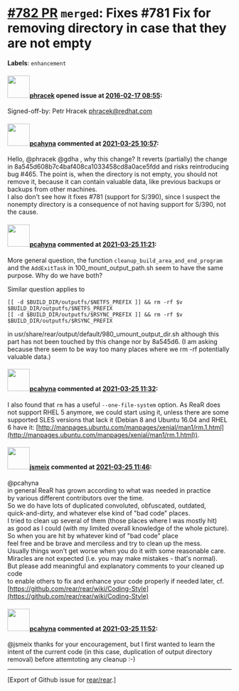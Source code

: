 [\#782 PR](https://github.com/rear/rear/pull/782) `merged`: Fixes \#781 Fix for removing directory in case that they are not empty
==================================================================================================================================

**Labels**: `enhancement`

#### <img src="https://avatars.githubusercontent.com/u/3416672?u=8867c1fd5f4ffa568d781775ab6110624b2dccd4&v=4" width="50">[phracek](https://github.com/phracek) opened issue at [2016-02-17 08:55](https://github.com/rear/rear/pull/782):

Signed-off-by: Petr Hracek <phracek@redhat.com>

#### <img src="https://avatars.githubusercontent.com/u/26300485?u=9105d243bc9f7ade463a3e52e8dd13fa67837158&v=4" width="50">[pcahyna](https://github.com/pcahyna) commented at [2021-03-25 10:57](https://github.com/rear/rear/pull/782#issuecomment-806554038):

Hello, @phracek @gdha , why this change? It reverts (partially) the
change in 8a545d608b7c4baf408ca1033458cd8a0ace5fdd and risks
reintroducing bug \#465. The point is, when the directory is not empty,
you should not remove it, because it can contain valuable data, like
previous backups or backups from other machines.  
I also don't see how it fixes \#781 (support for S/390), since I suspect
the nonempty directory is a consequence of not having support for S/390,
not the cause.

#### <img src="https://avatars.githubusercontent.com/u/26300485?u=9105d243bc9f7ade463a3e52e8dd13fa67837158&v=4" width="50">[pcahyna](https://github.com/pcahyna) commented at [2021-03-25 11:21](https://github.com/rear/rear/pull/782#issuecomment-806570890):

More general question, the function `cleanup_build_area_and_end_program`
and the `AddExitTask` in 100\_mount\_output\_path.sh seem to have the
same purpose. Why do we have both?

Similar question applies to

    [[ -d $BUILD_DIR/outputfs/$NETFS_PREFIX ]] && rm -rf $v $BUILD_DIR/outputfs/$NETFS_PREFIX
    [[ -d $BUILD_DIR/outputfs/$RSYNC_PREFIX ]] && rm -rf $v $BUILD_DIR/outputfs/$RSYNC_PREFIX

in usr/share/rear/output/default/980\_umount\_output\_dir.sh although
this part has not been touched by this change nor by 8a545d6. (I am
asking because there seem to be way too many places where we rm -rf
potentially valuable data.)

#### <img src="https://avatars.githubusercontent.com/u/26300485?u=9105d243bc9f7ade463a3e52e8dd13fa67837158&v=4" width="50">[pcahyna](https://github.com/pcahyna) commented at [2021-03-25 11:32](https://github.com/rear/rear/pull/782#issuecomment-806577614):

I also found that `rm` has a useful `--one-file-system` option. As ReaR
does not support RHEL 5 anymore, we could start using it, unless there
are some supported SLES versions that lack it (Debian 8 and Ubuntu 16.04
and RHEL 6 have it:
[http://manpages.ubuntu.com/manpages/xenial/man1/rm.1.html](http://manpages.ubuntu.com/manpages/xenial/man1/rm.1.html)).

#### <img src="https://avatars.githubusercontent.com/u/1788608?u=925fc54e2ce01551392622446ece427f51e2f0ce&v=4" width="50">[jsmeix](https://github.com/jsmeix) commented at [2021-03-25 11:46](https://github.com/rear/rear/pull/782#issuecomment-806585351):

@pcahyna  
in general ReaR has grown according to what was needed in practice  
by various different contributors over the time.  
So we do have lots of duplicated convoluted, obfuscated, outdated,  
quick-and-dirty, and whatever else kind of "bad code" places.  
I tried to clean up several of them (those places where I was mostly
hit)  
as good as I could (with my limited overall knowledge of the whole
picture).  
So when you are hit by whatever kind of "bad code" place  
feel free and be brave and merciless and try to clean up the mess.  
Usually things won't get worse when you do it with some reasonable
care.  
Miracles are not expected (i.e. you may make mistakes - that's
normal).  
But please add meaningful and explanatory comments to your cleaned up
code  
to enable others to fix and enhance your code properly if needed later,
cf.  
[https://github.com/rear/rear/wiki/Coding-Style](https://github.com/rear/rear/wiki/Coding-Style)

#### <img src="https://avatars.githubusercontent.com/u/26300485?u=9105d243bc9f7ade463a3e52e8dd13fa67837158&v=4" width="50">[pcahyna](https://github.com/pcahyna) commented at [2021-03-25 11:52](https://github.com/rear/rear/pull/782#issuecomment-806592233):

@jsmeix thanks for your encouragement, but I first wanted to learn the
intent of the current code (in this case, duplication of output
directory removal) before attemtoting any cleanup :-)

------------------------------------------------------------------------

\[Export of Github issue for
[rear/rear](https://github.com/rear/rear).\]
